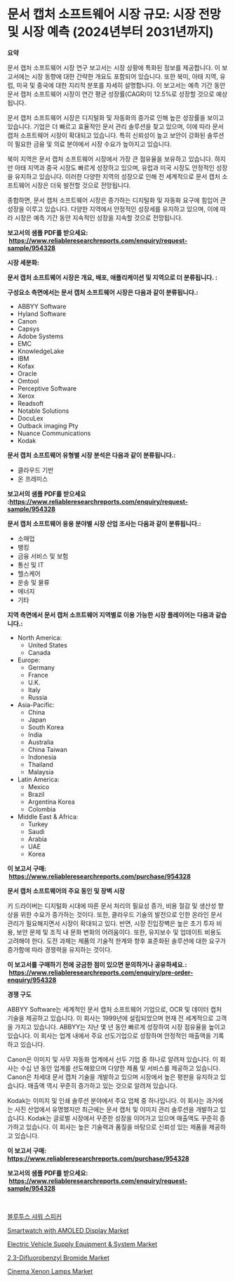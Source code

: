 <p><h1>문서 캡처 소프트웨어 시장 규모: 시장 전망 및 시장 예측 (2024년부터 2031년까지)</h1></p><p><strong>요약</strong></p>
<p><p>문서 캡처 소프트웨어 시장 연구 보고서는 시장 상황에 특화된 정보를 제공합니다. 이 보고서에는 시장 동향에 대한 간략한 개요도 포함되어 있습니다. 또한 북미, 아태 지역, 유럽, 미국 및 중국에 대한 지리적 분포를 자세히 설명합니다. 이 보고서는 예측 기간 동안 문서 캡처 소프트웨어 시장이 연간 평균 성장률(CAGR)이 12.5%로 성장할 것으로 예상됩니다.</p><p>문서 캡처 소프트웨어 시장은 디지털화 및 자동화의 증가로 인해 높은 성장률을 보이고 있습니다. 기업은 더 빠르고 효율적인 문서 관리 솔루션을 찾고 있으며, 이에 따라 문서 캡처 소프트웨어 시장이 확대되고 있습니다. 특히 신뢰성이 높고 보안이 강화된 솔루션이 필요한 금융 및 의료 분야에서 시장 수요가 높아지고 있습니다.</p><p>북미 지역은 문서 캡처 소프트웨어 시장에서 가장 큰 점유율을 보유하고 있습니다. 하지만 아태 지역과 중국 시장도 빠르게 성장하고 있으며, 유럽과 미국 시장도 안정적인 성장을 유지하고 있습니다. 이러한 다양한 지역의 성장으로 인해 전 세계적으로 문서 캡처 소프트웨어 시장은 더욱 발전할 것으로 전망됩니다.</p><p>종합하면, 문서 캡처 소프트웨어 시장은 증가하는 디지털화 및 자동화 요구에 힘입어 큰 성장을 이루고 있습니다. 다양한 지역에서 안정적인 성장세를 유지하고 있으며, 이에 따라 시장은 예측 기간 동안 지속적인 성장을 지속할 것으로 전망됩니다.</p></p>
<p><strong>보고서의 샘플 PDF를 받으세요: &nbsp;<a href="https://www.reliableresearchreports.com/enquiry/request-sample/954328">https://www.reliableresearchreports.com/enquiry/request-sample/954328</a></strong></p>
<p><strong>시장 세분화:</strong></p>
<p><strong> 문서 캡처 소프트웨어 시장은 개요, 배포, 애플리케이션 및 지역으로 더 분류됩니다. :</strong></p>
<p><strong>구성요소 측면에서는 문서 캡처 소프트웨어 시장은 다음과 같이 분류됩니다.:</strong></p>
<p><ul><li>ABBYY Software</li><li>Hyland Software</li><li>Canon</li><li>Capsys</li><li>Adobe Systems</li><li>EMC</li><li>KnowledgeLake</li><li>IBM</li><li>Kofax</li><li>Oracle</li><li>Omtool</li><li>Perceptive Software</li><li>Xerox</li><li>Readsoft</li><li>Notable Solutions</li><li>DocuLex</li><li>Outback imaging Pty</li><li>Nuance Communications</li><li>Kodak</li></ul></p>
<p><strong> 문서 캡처 소프트웨어 유형별 시장 분석은 다음과 같이 분류됩니다.:</strong></p>
<p><ul><li>클라우드 기반</li><li>온 프레미스</li></ul></p>
<p><strong>보고서의 샘플 PDF를 받으세요 :<a href="https://www.reliableresearchreports.com/enquiry/request-sample/954328">https://www.reliableresearchreports.com/enquiry/request-sample/954328</a></strong></p>
<p><strong> 문서 캡처 소프트웨어 응용 분야별 시장 산업 조사는 다음과 같이 분류됩니다.:</strong></p>
<p><ul><li>소매업</li><li>뱅킹</li><li>금융 서비스 및 보험</li><li>통신 및 IT</li><li>헬스케어</li><li>운송 및 물류</li><li>에너지</li><li>기타</li></ul></p>
<p><strong>지역 측면에서 문서 캡처 소프트웨어 지역별로 이용 가능한 시장 플레이어는 다음과 같습니다.:</strong></p>
<p><ul>
    <li>
        North America:
        <ul>
            <li>United States</li>
            <li>Canada</li>
        </ul>
    </li>
    <li>
        Europe:
        <ul>
            <li>Germany</li>
            <li>France</li>
            <li>U.K.</li>
            <li>Italy</li>
            <li>Russia</li>
        </ul>
    </li>
    <li>
        Asia-Pacific:
        <ul>
            <li>China</li>
            <li>Japan</li>
            <li>South Korea</li>
            <li>India</li>
            <li>Australia</li>
            <li>China Taiwan</li>
            <li>Indonesia</li>
            <li>Thailand</li>
            <li>Malaysia</li>
        </ul>
    </li>
    <li>
        Latin America:
        <ul>
            <li>Mexico</li>
            <li>Brazil</li>
            <li>Argentina Korea</li>
            <li>Colombia</li>
        </ul>
    </li>
    <li>
        Middle East & Africa:
        <ul>
            <li>Turkey</li>
            <li>Saudi</li>
            <li>Arabia</li>
            <li>UAE</li>
            <li>Korea</li>
        </ul>
    </li>
    </ul></p>
<p><strong>이 보고서 구매: &nbsp;<a href="https://www.reliableresearchreports.com/purchase/954328">https://www.reliableresearchreports.com/purchase/954328</a></strong></p>
<p><strong>문서 캡처 소프트웨어의 주요 동인 및 장벽 시장</strong></p>
<p><p>키 드라이버는 디지털화 시대에 따른 문서 처리의 필요성 증가, 비용 절감 및 생산성 향상을 위한 수요가 증가하는 것이다. 또한, 클라우드 기술의 발전으로 인한 온라인 문서 관리가 필요해지면서 시장이 확대되고 있다. 반면, 시장 진입장벽은 높은 초기 투자 비용, 보안 문제 및 조직 내 문화 변화의 어려움이다. 또한, 유지보수 및 업데이트 비용도 고려해야 한다. 도전 과제는 제품의 기술적 한계와 향후 표준화된 솔루션에 대한 요구가 증가함에 따라 경쟁력을 유지하는 것이다.</p></p>
<p><strong>이 보고서를 구매하기 전에 궁금한 점이 있으면 문의하거나 공유하세요.: &nbsp;<a href="https://www.reliableresearchreports.com/enquiry/pre-order-enquiry/954328">https://www.reliableresearchreports.com/enquiry/pre-order-enquiry/954328</a></strong></p>
<p><strong>경쟁 구도</strong></p>
<p><p>ABBYY Software는 세계적인 문서 캡처 소프트웨어 기업으로, OCR 및 데이터 캡처 기술을 제공하고 있습니다. 이 회사는 1999년에 설립되었으며 현재 전 세계적으로 고객을 가지고 있습니다. ABBYY는 지난 몇 년 동안 빠르게 성장하여 시장 점유율을 높이고 있습니다. 이 회사는 업계 내에서 주요 선도기업으로 성장하며 안정적인 매출액을 기록하고 있습니다.</p><p>Canon은 이미지 및 사무 자동화 업계에서 선두 기업 중 하나로 알려져 있습니다. 이 회사는 수십 년 동안 업계를 선도해왔으며 다양한 제품 및 서비스를 제공하고 있습니다. Canon은 차세대 문서 캡처 기술을 개발하고 있으며 시장에서 높은 평판을 유지하고 있습니다. 매출액 역시 꾸준히 증가하고 있는 것으로 알려져 있습니다.</p><p>Kodak는 이미지 및 인쇄 솔루션 분야에서 주요 업체 중 하나입니다. 이 회사는 과거에는 사진 산업에서 유명했지만 최근에는 문서 캡처 및 이미지 관리 솔루션을 개발하고 있습니다. Kodak는 글로벌 시장에서 꾸준한 성장을 이어가고 있으며 매출액도 꾸준히 증가하고 있습니다. 이 회사는 높은 기술력과 품질을 바탕으로 신뢰성 있는 제품을 제공하고 있습니다.</p></p>
<p><strong>이 보고서 구매: &nbsp; <a href="https://www.reliableresearchreports.com/purchase/954328">https://www.reliableresearchreports.com/purchase/954328</a></strong></p>
<p><strong>보고서의 샘플 PDF를 받으세요: &nbsp;<a href="https://www.reliableresearchreports.com/enquiry/request-sample/954328">https://www.reliableresearchreports.com/enquiry/request-sample/954328</a></strong><strong></strong></p>
<p>&nbsp;</p>
<p><p><a href="https://medium.com/@rennessvutianitiswdpxaixh/%EB%B8%94%EB%A3%A8%ED%88%AC%EC%8A%A4-%EC%83%A4%EC%9B%8C-%EC%8A%A4%ED%94%BC%EC%BB%A4-%EC%8B%9C%EC%9E%A5-%EC%A7%80%ED%91%9C-%ED%95%B4%EB%8F%85-%EC%8B%9C%EC%9E%A5-%EC%A0%90%EC%9C%A0%EC%9C%A8-%ED%8A%B8%EB%A0%8C%EB%93%9C-%EB%B0%8F-%EC%84%B1%EC%9E%A5-%ED%8C%A8%ED%84%B4-c23d0ae6e807">블루투스 샤워 스피커</a></p><p><a href="https://view.publitas.com/reportprime-1/global-smartwatch-with-amoled-display-market-size-and-market-trends-insights-and-projections-from-2024-to-2031/">Smartwatch with AMOLED Display Market</a></p><p><a href="https://github.com/vimar16th/Market-Research-Report-List-3/blob/main/electric-vehicle-supply-equipment-system-market.md">Electric Vehicle Supply Equipment & System Market</a></p><p><a href="https://eight-handstand-8fb.notion.site/2-3-Difluorobenzyl-Bromide-Market-Centers-on-Aspects-such-as-Market-Growth-Market-Share-Market-Opp-cb70b4dc74a1403585c287fa071d124c">2,3-Difluorobenzyl Bromide Market</a></p><p><a href="https://skillful-vermicelli-b89.notion.site/Cinema-Xenon-Lamps-Market-Growth-Market-Trends-COVID-19-Impact-and-Forecasts-for-period-from-2024-bc51edc07d2e4db79887c1939d93aaf0">Cinema Xenon Lamps Market</a></p></p>